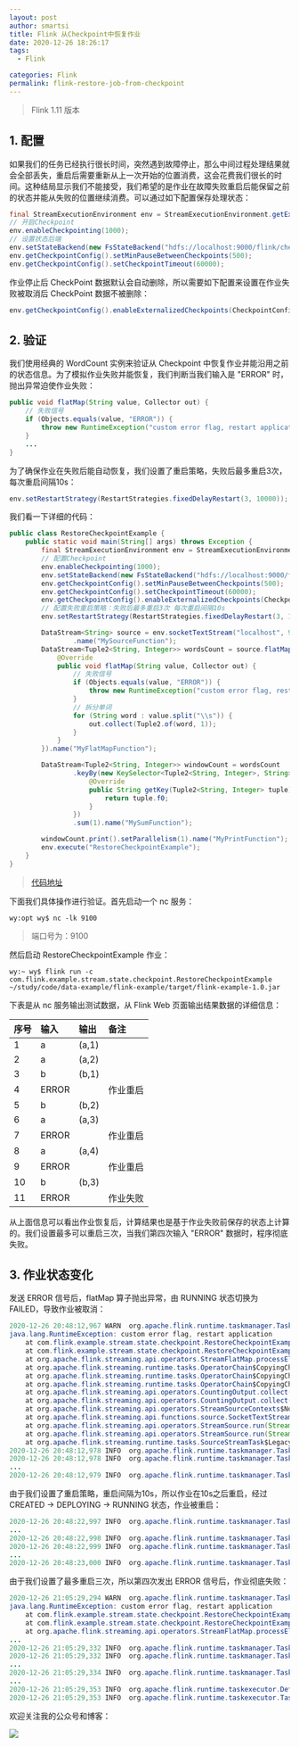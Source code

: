 ```yaml
---
layout: post
author: smartsi
title: Flink 从Checkpoint中恢复作业
date: 2020-12-26 18:26:17
tags:
  - Flink

categories: Flink
permalink: flink-restore-job-from-checkpoint
---
```


> Flink 1.11 版本

## 1. 配置

如果我们的任务已经执行很长时间，突然遇到故障停止，那么中间过程处理结果就会全部丢失，重启后需要重新从上一次开始的位置消费，这会花费我们很长的时间。这种结局显示我们不能接受，我们希望的是作业在故障失败重启后能保留之前的状态并能从失败的位置继续消费。可以通过如下配置保存处理状态：
```java
final StreamExecutionEnvironment env = StreamExecutionEnvironment.getExecutionEnvironment();
// 开启Checkpoint
env.enableCheckpointing(1000);
// 设置状态后端
env.setStateBackend(new FsStateBackend("hdfs://localhost:9000/flink/checkpoint"));
env.getCheckpointConfig().setMinPauseBetweenCheckpoints(500);
env.getCheckpointConfig().setCheckpointTimeout(60000);
```
作业停止后 CheckPoint 数据默认会自动删除，所以需要如下配置来设置在作业失败被取消后 CheckPoint 数据不被删除：
```java
env.getCheckpointConfig().enableExternalizedCheckpoints(CheckpointConfig.ExternalizedCheckpointCleanup.RETAIN_ON_CANCELLATION);
```

## 2. 验证

我们使用经典的 WordCount 实例来验证从 Checkpoint 中恢复作业并能沿用之前的状态信息。为了模拟作业失败并能恢复，我们判断当我们输入是 "ERROR" 时，抛出异常迫使作业失败：
```java
public void flatMap(String value, Collector out) {
    // 失败信号
    if (Objects.equals(value, "ERROR")) {
        throw new RuntimeException("custom error flag, restart application");
    }
    ...
}
```
为了确保作业在失败后能自动恢复，我们设置了重启策略，失败后最多重启3次，每次重启间隔10s：
```java
env.setRestartStrategy(RestartStrategies.fixedDelayRestart(3, 10000));
```
我们看一下详细的代码：
```java
public class RestoreCheckpointExample {
    public static void main(String[] args) throws Exception {
        final StreamExecutionEnvironment env = StreamExecutionEnvironment.getExecutionEnvironment();
        // 配置Checkpoint
        env.enableCheckpointing(1000);
        env.setStateBackend(new FsStateBackend("hdfs://localhost:9000/flink/checkpoint"));
        env.getCheckpointConfig().setMinPauseBetweenCheckpoints(500);
        env.getCheckpointConfig().setCheckpointTimeout(60000);
        env.getCheckpointConfig().enableExternalizedCheckpoints(CheckpointConfig.ExternalizedCheckpointCleanup.RETAIN_ON_CANCELLATION);
        // 配置失败重启策略：失败后最多重启3次 每次重启间隔10s
        env.setRestartStrategy(RestartStrategies.fixedDelayRestart(3, 10000));

        DataStream<String> source = env.socketTextStream("localhost", 9100, "\n")
                .name("MySourceFunction");
        DataStream<Tuple2<String, Integer>> wordsCount = source.flatMap(new FlatMapFunction<String, Tuple2<String, Integer>>() {
            @Override
            public void flatMap(String value, Collector out) {
                // 失败信号
                if (Objects.equals(value, "ERROR")) {
                    throw new RuntimeException("custom error flag, restart application");
                }
                // 拆分单词
                for (String word : value.split("\\s")) {
                    out.collect(Tuple2.of(word, 1));
                }
            }
        }).name("MyFlatMapFunction");

        DataStream<Tuple2<String, Integer>> windowCount = wordsCount
                .keyBy(new KeySelector<Tuple2<String, Integer>, String>() {
                    @Override
                    public String getKey(Tuple2<String, Integer> tuple) throws Exception {
                        return tuple.f0;
                    }
                })
                .sum(1).name("MySumFunction");

        windowCount.print().setParallelism(1).name("MyPrintFunction");
        env.execute("RestoreCheckpointExample");
    }
}
```
> [代码地址](https://github.com/sjf0115/data-example/blob/master/flink-example/src/main/java/com/flink/example/stream/state/checkpoint/RestoreCheckpointExample.java)

下面我们具体操作进行验证。首先启动一个 nc 服务：
```
wy:opt wy$ nc -lk 9100
```
> 端口号为：9100

然后启动 RestoreCheckpointExample 作业：
```
wy:~ wy$ flink run -c com.flink.example.stream.state.checkpoint.RestoreCheckpointExample  ~/study/code/data-example/flink-example/target/flink-example-1.0.jar
```

下表是从 nc 服务输出测试数据，从 Flink Web 页面输出结果数据的详细信息：

| 序号 | 输入| 输出 | 备注 |
| :------------- | :------------- | :------------- | :------------- |
| 1       | a       | (a,1) |
| 2       | a       | (a,2) |
| 3       | b       | (b,1) |
| 4       | ERROR   |  | 作业重启 |
| 5       | b       | (b,2) |
| 6       | a       | (a,3) |
| 7       | ERROR   |  | 作业重启 |
| 8       | a       | (a,4) |
| 9       | ERROR   |  | 作业重启 |
| 10      | b       | (b,3) |
| 11      | ERROR   |  | 作业失败 |

从上面信息可以看出作业恢复后，计算结果也是基于作业失败前保存的状态上计算的。我们设置最多可以重启三次，当我们第四次输入 "ERROR" 数据时，程序彻底失败。

## 3. 作业状态变化

发送 ERROR 信号后，flatMap 算子抛出异常，由 RUNNING 状态切换为 FAILED，导致作业被取消：
```java
2020-12-26 20:48:12,967 WARN  org.apache.flink.runtime.taskmanager.Task                    [] - Source: MySourceFunction -> MyFlatMapFunction (1/1) (be8abffb0f6815889929dc9b605b7ae5) switched from RUNNING to FAILED.
java.lang.RuntimeException: custom error flag, restart application
	at com.flink.example.stream.state.checkpoint.RestoreCheckpointExample$1.flatMap(RestoreCheckpointExample.java:39) ~[blob_p-353721c11ae1acd403dc8be3b663e9a60854d5c3-b6237955a73f418e6d7b272281b64594:?]
	at com.flink.example.stream.state.checkpoint.RestoreCheckpointExample$1.flatMap(RestoreCheckpointExample.java:34) ~[blob_p-353721c11ae1acd403dc8be3b663e9a60854d5c3-b6237955a73f418e6d7b272281b64594:?]
	at org.apache.flink.streaming.api.operators.StreamFlatMap.processElement(StreamFlatMap.java:50) ~[flink-dist_2.12-1.11.2.jar:1.11.2]
	at org.apache.flink.streaming.runtime.tasks.OperatorChain$CopyingChainingOutput.pushToOperator(OperatorChain.java:717) ~[flink-dist_2.12-1.11.2.jar:1.11.2]
	at org.apache.flink.streaming.runtime.tasks.OperatorChain$CopyingChainingOutput.collect(OperatorChain.java:692) ~[flink-dist_2.12-1.11.2.jar:1.11.2]
	at org.apache.flink.streaming.runtime.tasks.OperatorChain$CopyingChainingOutput.collect(OperatorChain.java:672) ~[flink-dist_2.12-1.11.2.jar:1.11.2]
	at org.apache.flink.streaming.api.operators.CountingOutput.collect(CountingOutput.java:52) ~[flink-dist_2.12-1.11.2.jar:1.11.2]
	at org.apache.flink.streaming.api.operators.CountingOutput.collect(CountingOutput.java:30) ~[flink-dist_2.12-1.11.2.jar:1.11.2]
	at org.apache.flink.streaming.api.operators.StreamSourceContexts$NonTimestampContext.collect(StreamSourceContexts.java:104) ~[flink-dist_2.12-1.11.2.jar:1.11.2]
	at org.apache.flink.streaming.api.functions.source.SocketTextStreamFunction.run(SocketTextStreamFunction.java:111) ~[flink-dist_2.12-1.11.2.jar:1.11.2]
	at org.apache.flink.streaming.api.operators.StreamSource.run(StreamSource.java:100) ~[flink-dist_2.12-1.11.2.jar:1.11.2]
	at org.apache.flink.streaming.api.operators.StreamSource.run(StreamSource.java:63) ~[flink-dist_2.12-1.11.2.jar:1.11.2]
	at org.apache.flink.streaming.runtime.tasks.SourceStreamTask$LegacySourceFunctionThread.run(SourceStreamTask.java:213) ~[flink-dist_2.12-1.11.2.jar:1.11.2]
2020-12-26 20:48:12,978 INFO  org.apache.flink.runtime.taskmanager.Task                    [] - Attempting to cancel task MySumFunction -> Sink: MyPrintFunction (1/1) (d464321ae464046684fd28d37bdcc3d7).
2020-12-26 20:48:12,978 INFO  org.apache.flink.runtime.taskmanager.Task                    [] - MySumFunction -> Sink: MyPrintFunction (1/1) (d464321ae464046684fd28d37bdcc3d7) switched from RUNNING to CANCELING.
...
2020-12-26 20:48:12,979 INFO  org.apache.flink.runtime.taskmanager.Task                    [] - MySumFunction -> Sink: MyPrintFunction (1/1) (d464321ae464046684fd28d37bdcc3d7) switched from CANCELING to CANCELED.
```
由于我们设置了重启策略，重启间隔为10s，所以作业在10s之后重启，经过 CREATED -> DEPLOYING -> RUNNING 状态，作业被重启：
```java
2020-12-26 20:48:22,997 INFO  org.apache.flink.runtime.taskmanager.Task                    [] - Source: MySourceFunction -> MyFlatMapFunction (1/1) (223b777dfc69013852e9ab37d3cc078e) switched from CREATED to DEPLOYING.
...
2020-12-26 20:48:22,998 INFO  org.apache.flink.runtime.taskmanager.Task                    [] - Source: MySourceFunction -> MyFlatMapFunction (1/1) (223b777dfc69013852e9ab37d3cc078e) switched from DEPLOYING to RUNNING.
2020-12-26 20:48:22,999 INFO  org.apache.flink.runtime.taskmanager.Task                    [] - MySumFunction -> Sink: MyPrintFunction (1/1) (53e45aa6b16f0b82d1bde8325f0cfbaf) switched from CREATED to DEPLOYING.
...
2020-12-26 20:48:23,000 INFO  org.apache.flink.runtime.taskmanager.Task                    [] - MySumFunction -> Sink: MyPrintFunction (1/1) (53e45aa6b16f0b82d1bde8325f0cfbaf) switched from DEPLOYING to RUNNING.
```
由于我们设置了最多重启三次，所以第四次发出 ERROR 信号后，作业彻底失败：
```java
2020-12-26 21:05:29,294 WARN  org.apache.flink.runtime.taskmanager.Task                    [] - Source: MySourceFunction -> MyFlatMapFunction (1/1) (223b777dfc69013852e9ab37d3cc078e) switched from RUNNING to FAILED.
java.lang.RuntimeException: custom error flag, restart application
	at com.flink.example.stream.state.checkpoint.RestoreCheckpointExample$1.flatMap(RestoreCheckpointExample.java:39) ~[blob_p-353721c11ae1acd403dc8be3b663e9a60854d5c3-b6237955a73f418e6d7b272281b64594:?]
	at com.flink.example.stream.state.checkpoint.RestoreCheckpointExample$1.flatMap(RestoreCheckpointExample.java:34) ~[blob_p-353721c11ae1acd403dc8be3b663e9a60854d5c3-b6237955a73f418e6d7b272281b64594:?]
	at org.apache.flink.streaming.api.operators.StreamFlatMap.processElement(StreamFlatMap.java:50) ~[flink-dist_2.12-1.11.2.jar:1.11.2]
...
2020-12-26 21:05:29,332 INFO  org.apache.flink.runtime.taskmanager.Task                    [] - Attempting to cancel task MySumFunction -> Sink: MyPrintFunction (1/1) (53e45aa6b16f0b82d1bde8325f0cfbaf).
2020-12-26 21:05:29,332 INFO  org.apache.flink.runtime.taskmanager.Task                    [] - MySumFunction -> Sink: MyPrintFunction (1/1) (53e45aa6b16f0b82d1bde8325f0cfbaf) switched from RUNNING to CANCELING.
...
2020-12-26 21:05:29,334 INFO  org.apache.flink.runtime.taskmanager.Task                    [] - MySumFunction -> Sink: MyPrintFunction (1/1) (53e45aa6b16f0b82d1bde8325f0cfbaf) switched from CANCELING to CANCELED.
...
2020-12-26 21:05:29,353 INFO  org.apache.flink.runtime.taskexecutor.DefaultJobLeaderService [] - Remove job a78621726e80e5bde6f936a177f0d052 from job leader monitoring.
2020-12-26 21:05:29,353 INFO  org.apache.flink.runtime.taskexecutor.TaskExecutor           [] - Close JobManager connection for job a78621726e80e5bde6f936a177f0d052.
```

欢迎关注我的公众号和博客：

![](https://github.com/sjf0115/PubLearnNotes/blob/master/image/Other/smartsi.jpg?raw=true)
